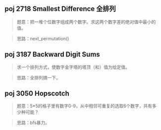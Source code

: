 ## poj 2718 Smallest Difference 全排列
>题意：把一堆个位数字组成两个数字。求这两个数字差的绝对值中最小的值。

>思路：next_permutation()

## poj 3187 Backward Digit Sums  
> 求一个排列方式，使数字金字塔的塔顶（和）值为给定值。

>思路：全排列搞一下。

## poj 3050 Hopscotch 
>题意：5*5的格子里有数字0-9，从中相邻可重复的选取6个数字，共有多少种可能？

>思路：bfs暴力。
